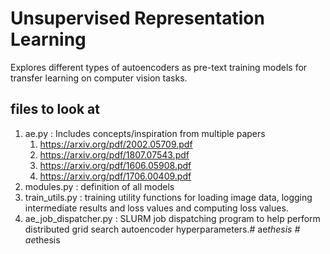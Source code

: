 # Unsupervised Representation Learning
Explores different types of autoencoders as pre-text training models for transfer 
learning on computer vision tasks.

## files to look at
1. ae.py : Includes concepts/inspiration from multiple papers  
    1. https://arxiv.org/pdf/2002.05709.pdf
    2. https://arxiv.org/pdf/1807.07543.pdf
    3. https://arxiv.org/pdf/1606.05908.pdf
    4. https://arxiv.org/pdf/1706.00409.pdf
2. modules.py : definition of all models
3. train_utils.py : training utility functions for loading image data, logging 
    intermediate results and loss values and computing loss values.
4. ae_job_dispatcher.py : SLURM job dispatching program to help perform 
    distributed grid search autoencoder hyperparameters.#   a e _ t h e s i s  
 #   a e _ t h e s i s  
 